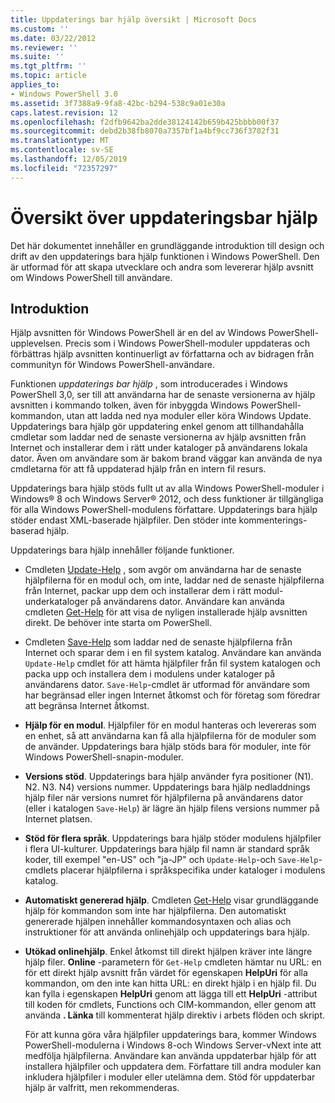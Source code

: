 ```yaml
---
title: Uppdaterings bar hjälp översikt | Microsoft Docs
ms.custom: ''
ms.date: 03/22/2012
ms.reviewer: ''
ms.suite: ''
ms.tgt_pltfrm: ''
ms.topic: article
applies_to:
- Windows PowerShell 3.0
ms.assetid: 3f7388a9-9fa8-42bc-b294-538c9a01e30a
caps.latest.revision: 12
ms.openlocfilehash: f2dfb9642ba2dde38124142b659b425bbbb00f37
ms.sourcegitcommit: debd2b38fb8070a7357bf1a4bf9cc736f3702f31
ms.translationtype: MT
ms.contentlocale: sv-SE
ms.lasthandoff: 12/05/2019
ms.locfileid: "72357297"
---
```

# <a name="updatable-help-overview"></a>Översikt över uppdateringsbar hjälp

Det här dokumentet innehåller en grundläggande introduktion till design och drift av den uppdaterings bara hjälp funktionen i Windows PowerShell. Den är utformad för att skapa utvecklare och andra som levererar hjälp avsnitt om Windows PowerShell till användare.

## <a name="introduction"></a>Introduktion

Hjälp avsnitten för Windows PowerShell är en del av Windows PowerShell-upplevelsen. Precis som i Windows PowerShell-moduler uppdateras och förbättras hjälp avsnitten kontinuerligt av författarna och av bidragen från communityn för Windows PowerShell-användare.

Funktionen *uppdaterings bar hjälp* , som introducerades i Windows PowerShell 3,0, ser till att användarna har de senaste versionerna av hjälp avsnitten i kommando tolken, även för inbyggda Windows PowerShell-kommandon, utan att ladda ned nya moduler eller köra Windows Update. Uppdaterings bara hjälp gör uppdatering enkel genom att tillhandahålla cmdletar som laddar ned de senaste versionerna av hjälp avsnitten från Internet och installerar dem i rätt under kataloger på användarens lokala dator. Även om användare som är bakom brand väggar kan använda de nya cmdletarna för att få uppdaterad hjälp från en intern fil resurs.

Uppdaterings bara hjälp stöds fullt ut av alla Windows PowerShell-moduler i Windows® 8 och Windows Server® 2012, och dess funktioner är tillgängliga för alla Windows PowerShell-modulens författare. Uppdaterings bara hjälp stöder endast XML-baserade hjälpfiler. Den stöder inte kommenterings-baserad hjälp.

Uppdaterings bara hjälp innehåller följande funktioner.

- Cmdleten [Update-Help](/powershell/module/Microsoft.PowerShell.Core/Update-Help) , som avgör om användarna har de senaste hjälpfilerna för en modul och, om inte, laddar ned de senaste hjälpfilerna från Internet, packar upp dem och installerar dem i rätt modul-underkataloger på användarens dator.
  Användare kan använda cmdleten [Get-Help](/powershell/module/Microsoft.PowerShell.Core/Get-Help) för att visa de nyligen installerade hjälp avsnitten direkt.
  De behöver inte starta om PowerShell.

- Cmdleten [Save-Help](/powershell/module/Microsoft.PowerShell.Core/Save-Help) som laddar ned de senaste hjälpfilerna från Internet och sparar dem i en fil system katalog. Användare kan använda `Update-Help` cmdlet för att hämta hjälpfiler från fil system katalogen och packa upp och installera dem i modulens under kataloger på användarens dator. `Save-Help`-cmdlet är utformad för användare som har begränsad eller ingen Internet åtkomst och för företag som föredrar att begränsa Internet åtkomst.

- **Hjälp för en modul**. Hjälpfiler för en modul hanteras och levereras som en enhet, så att användarna kan få alla hjälpfilerna för de moduler som de använder. Uppdaterings bara hjälp stöds bara för moduler, inte för Windows PowerShell-snapin-moduler.

- **Versions stöd**. Uppdaterings bara hjälp använder fyra positioner (N1). N2. N3. N4) versions nummer. Uppdaterings bara hjälp nedladdnings hjälp filer när versions numret för hjälpfilerna på användarens dator (eller i katalogen `Save-Help`) är lägre än hjälp filens versions nummer på Internet platsen.

- **Stöd för flera språk**. Uppdaterings bara hjälp stöder modulens hjälpfiler i flera UI-kulturer. Uppdaterings bara hjälp fil namn är standard språk koder, till exempel "en-US" och "ja-JP" och `Update-Help`-och `Save-Help`-cmdlets placerar hjälpfilerna i språkspecifika under kataloger i modulens katalog.

- **Automatiskt genererad hjälp**. Cmdleten [Get-Help](/powershell/module/Microsoft.PowerShell.Core/Get-Help) visar grundläggande hjälp för kommandon som inte har hjälpfilerna. Den automatiskt genererade hjälpen innehåller kommandosyntaxen och alias och instruktioner för att använda onlinehjälp och uppdaterings bara hjälp.

- **Utökad onlinehjälp**. Enkel åtkomst till direkt hjälpen kräver inte längre hjälp filer. **Online** -parametern för `Get-Help` cmdleten hämtar nu URL: en för ett direkt hjälp avsnitt från värdet för egenskapen **HelpUri** för alla kommandon, om den inte kan hitta URL: en direkt hjälp i en hjälp fil. Du kan fylla i egenskapen **HelpUri** genom att lägga till ett **HelpUri** -attribut till koden för cmdlets, Functions och CIM-kommandon, eller genom att använda **. Länka** till kommenterat hjälp direktiv i arbets flöden och skript.

  För att kunna göra våra hjälpfiler uppdaterings bara, kommer Windows PowerShell-modulerna i Windows 8-och Windows Server-vNext inte att medfölja hjälpfilerna. Användare kan använda uppdaterbar hjälp för att installera hjälpfiler och uppdatera dem. Författare till andra moduler kan inkludera hjälpfiler i moduler eller utelämna dem. Stöd för uppdaterbar hjälp är valfritt, men rekommenderas.
